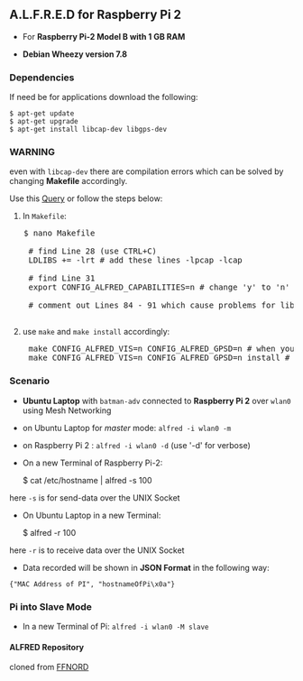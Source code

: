 ## A.L.F.R.E.D for Raspberry Pi 2

* For __Raspberry Pi-2 Model B with 1 GB RAM__

* __Debian Wheezy version 7.8__


### Dependencies
If need be for applications download the following:

    $ apt-get update
    $ apt-get upgrade
    $ apt-get install libcap-dev libgps-dev  

### WARNING
even with `libcap-dev` there are compilation errors which can be solved by changing __Makefile__
accordingly.

Use this [Query](http://raspberrypi.stackexchange.com/questions/42640/cannot-install-a-l-f-r-e-d-on-raspberry-pi-2/42642#42642)
or follow the steps below:

1. In `Makefile`:

<pre>
   $ nano Makefile

	# find Line 28 (use CTRL+C)
	LDLIBS += -lrt # add these lines -lpcap -lcap
	
	# find Line 31
	export CONFIG_ALFRED_CAPABILITIES=n # change 'y' to 'n'
	
	# comment out Lines 84 - 91 which cause problems for libcap errors

</pre>

2. use `make` and `make install` accordingly:

<pre>
	make CONFIG_ALFRED_VIS=n CONFIG_ALFRED_GPSD=n # when you don't want to use batadv-vis and gpsd
	make CONFIG_ALFRED_VIS=n CONFIG_ALFRED_GPSD=n install # install without batadv-vis and gpsd
</pre>


### Scenario
- __Ubuntu Laptop__ with `batman-adv` connected to __Raspberry Pi 2__ over `wlan0` using Mesh Networking

- on Ubuntu Laptop for *master* mode: `alfred -i wlan0 -m`

- on Raspberry Pi 2 : `alfred -i wlan0 -d` (use '-d' for verbose)

* On a new Terminal of Raspberry Pi-2: 
    
    $ cat /etc/hostname | alfred -s 100

here `-s` is for send-data over the UNIX Socket

* On Ubuntu Laptop in a new Terminal: 

    $ alfred -r 100

here `-r` is to receive data over the UNIX Socket

* Data recorded will be shown in __JSON Format__ in the following way:

`{"MAC Address of PI", "hostnameOfPi\x0a"}`


### Pi into Slave Mode

- In a new Terminal of Pi: `alfred -i wlan0 -M slave`

#### ALFRED Repository
cloned from [FFNORD](https://github.com/ffnord/alfred)
